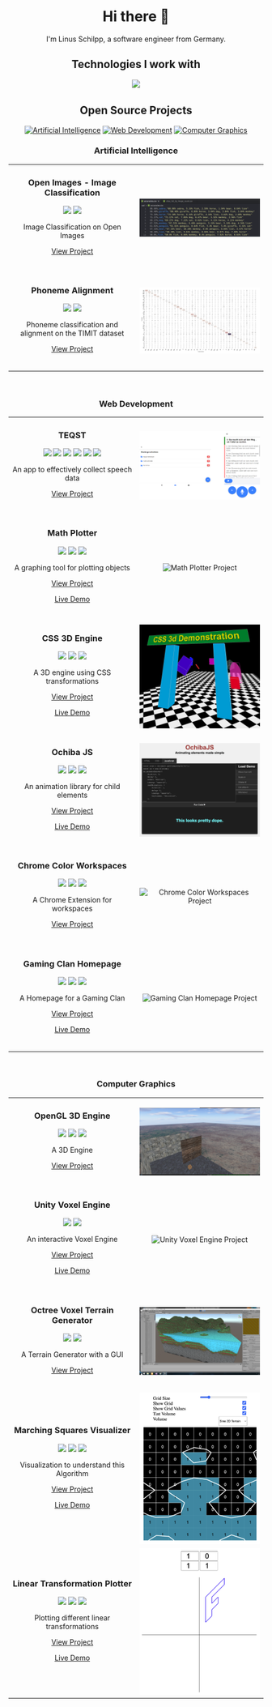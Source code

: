 <div align="center">

# Hi there 👋

I'm Linus Schilpp, a software engineer from Germany.
<!--
[![Email](https://custom-icon-badges.demolab.com/badge/Contact_me-000000.svg?style=for-the-badge&logo=mail)](mailto:contact@schilpp.tech)-->




## Technologies I work with
[![](https://skillicons.dev/icons?i=py,pytorch,tensorflow,anaconda,opencv,sklearn,unity,cs,cpp,html,css,sass,js,ts,nodejs,angular,react,jquery,regex,postman,vscode,apple,linux,ubuntu,arch,windows,docker,git,github,gitlab,latex,md,java,php,laravel,mysql,sqlite,raspberrypi,ros)](https://skillicons.dev)

## Open Source Projects
[![Artificial Intelligence](https://custom-icon-badges.demolab.com/badge/Artificial_Intelligence-000000.svg?style=for-the-badge&logo=robot&logoColor=28e367)](#artificial-intelligence)
[![Web Development](https://custom-icon-badges.demolab.com/badge/Web_Development-000000.svg?style=for-the-badge&logo=html5)](#web-development)
[![Computer Graphics](https://custom-icon-badges.demolab.com/badge/Computer_Graphics-000000.svg?style=for-the-badge&logo=package&logoColor=27b2e2)](#computer-graphics)



### Artificial Intelligence
<table align="center">
  <tr>
    <td align="center" valign="center" width="50%">
      <h3>Open Images - Image Classification</h3>
      <p>
        <img src="https://img.shields.io/badge/Python-3776AB?logo=python&logoColor=white">
        <img src="https://img.shields.io/badge/TensorFlow-FF6F00?logo=tensorflow&logoColor=white">
      </p>
      <p>Image Classification on Open Images</p>
      <p><a href="https://github.com/lischilpp/open-images-image-classification">View Project</a></p>
      <br>
    </td>
    <td align="center" valign="center">
      <img src="https://github.com/lischilpp/open-images-image-classification/blob/main/screenshots/script7.png?raw=true" alt="Open Images Image Classification Project">
    </td>
  </tr>
  <tr>
    <td align="center" valign="center" width="50%">
      <h3>Phoneme Alignment</h3>
      <p>
        <img src="https://img.shields.io/badge/Python-3776AB?logo=python&logoColor=white">
        <img src="https://img.shields.io/badge/PyTorch-EE4C2C?logo=pytorch&logoColor=white">
      </p>
      <p>Phoneme classification and alignment on the TIMIT dataset</p>
      <p><a href="https://github.com/lischilpp/bachelor-thesis-phoneme-recognition-alignment">View Project</a>
      </p>
      <br>
    </td>
    <td align="center" valign="center">
      <img src="https://github.com/lischilpp/lischilpp.github.io/blob/main/res/img/bachelor_thesis.png?raw=true" alt="Phoneme Alignment Project">
    </td>
  </tr>
</table>
<br>

### Web Development
<table align="center" style="overflow-x: auto;">
  <tr>
    <td align="center" valign="center" width="50%">
      <h3>TEQST</h3>
      <p>
        <img src="https://img.shields.io/badge/HTML-E34F26?logo=html5&logoColor=white">
        <img src="https://img.shields.io/badge/Sass-CC6699?logo=sass&logoColor=white">
        <img src="https://img.shields.io/badge/TypeScript-3178C6?logo=typescript&logoColor=white">
        <img src="https://img.shields.io/badge/Angular-DD0031?logo=angular&logoColor=white">
        <img src="https://img.shields.io/badge/Python-3776AB?logo=python&logoColor=white">
        <img src="https://img.shields.io/badge/Django-092E20?logo=django&logoColor=white">
      </p>
      <p>An app to effectively collect speech data</p>
      <p><a href="https://github.com/TEQST">View Project</a></p>
      <br>
    </td>
    <td align="center" valign="center">
      <img src="https://github.com/lischilpp/lischilpp.github.io/blob/main/res/img/teqst.png?raw=true" alt="TEQST Project">
    </td>
  </tr>
  <tr>
    <td align="center" valign="center" width="50%">
      <h3>Math Plotter</h3>
      <p>
        <img src="https://img.shields.io/badge/HTML-E34F26?logo=html5&logoColor=white">
        <img src="https://img.shields.io/badge/CSS-1572B6?logo=css3&logoColor=white">
        <img src="https://img.shields.io/badge/JavaScript-F7DF1E?logo=javascript&logoColor=black">
      </p>
      <p>A graphing tool for plotting objects</p>
      <p><a href="https://github.com/lischilpp/math-plotter">View Project</a></p>
      <p><a href="https://lischilpp.github.io/math-plotter">Live Demo</a></p>
      <br>
    </td>
    <td align="center" valign="center">
      <img src="https://github.com/lischilpp/math-plotter/blob/master/img/screenshot1.png?raw=true" alt="Math Plotter Project">
    </td>
  </tr>
  <tr>
    <td align="center" valign="center" width="50%">
      <h3>CSS 3D Engine</h3>
      <p>
        <img src="https://img.shields.io/badge/HTML-E34F26?logo=html5&logoColor=white">
        <img src="https://img.shields.io/badge/CSS-1572B6?logo=css3&logoColor=white">
        <img src="https://img.shields.io/badge/JavaScript-F7DF1E?logo=javascript&logoColor=black">
      </p>
      <p>A 3D engine using CSS transformations</p>
      <p><a href="https://github.com/lischilpp/css-3d-engine">View Project</a></p>
      <p><a href="https://lischilpp.github.io/css-3d-engine">Live Demo</a></p>
      <br>
    </td>
    <td align="center" valign="center">
      <img src="https://github.com/lischilpp/css-3d-engine/blob/master/screenshot.png?raw=true"  alt="CSS 3D Engine Project">
    </td>
  </tr>
  <tr>
    <td align="center" valign="center" width="50%">
      <h3>Ochiba JS</h3>
      <p>
        <img src="https://img.shields.io/badge/HTML-E34F26?logo=html5&logoColor=white">
        <img src="https://img.shields.io/badge/CSS-1572B6?logo=css3&logoColor=white">
        <img src="https://img.shields.io/badge/JavaScript-F7DF1E?logo=javascript&logoColor=black">
      </p>
      <p>An animation library for child elements</p>
      <p><a href="https://github.com/lischilpp/ochiba-js">View Project</a></p>
      <p><a href="https://lischilpp.github.io/ochiba-js">Live Demo</a></p>
      <br>
    </td>
    <td align="center" valign="center">
      <img src="https://github.com/lischilpp/ochiba-js/blob/main/res/demo-screenshot.png?raw=true"  alt="Ochiba JS Project">
    </td>
  </tr>
  <tr>
    <td align="center" valign="center" width="50%">
      <h3>Chrome Color Workspaces</h3>
      <p>
        <img src="https://img.shields.io/badge/HTML-E34F26?logo=html5&logoColor=white">
        <img src="https://img.shields.io/badge/CSS-1572B6?logo=css3&logoColor=white">
        <img src="https://img.shields.io/badge/JavaScript-F7DF1E?logo=javascript&logoColor=black">
      </p>
      <p>A Chrome Extension for workspaces</p>
      <p><a href="https://github.com/lischilpp/chrome-color-workspaces">View Project</a></p>
      <br>
    </td>
    <td align="center" valign="center">
      <img src="https://github.com/lischilpp/chrome-color-workspaces/raw/master/screenshot.png?raw=true"  alt="Chrome Color Workspaces Project">
    </td>
  </tr>
  <tr>
    <td align="center" valign="center" width="50%">
      <h3>Gaming Clan Homepage</h3>
      <p>
        <img src="https://img.shields.io/badge/HTML-E34F26?logo=html5&logoColor=white">
        <img src="https://img.shields.io/badge/CSS-1572B6?logo=css3&logoColor=white">
        <img src="https://img.shields.io/badge/JavaScript-F7DF1E?logo=javascript&logoColor=black">
      </p>
      <p>A Homepage for a Gaming Clan</p>
      <p><a href="https://github.com/lischilpp/gaming-clan-homepage">View Project</a></p>
      <p><a href="https://lischilpp.github.io/gaming-clan-homepage">Live Demo</a></p>
      <br>
    </td>
    <td align="center" valign="center">
      <img src="https://github.com/lischilpp/gaming-clan-homepage/blob/main/screenshots/screenshot.png?raw=true"  alt="Gaming Clan Homepage Project">
    </td>
  </tr>
</table>
<br>

### Computer Graphics
<table align="center">
  <tr>
    <td align="center" valign="center" width="50%">
      <h3>OpenGL 3D Engine</h3>
      <p>
        <img src="https://img.shields.io/badge/C%2B%2B-00599C?logo=cplusplus&logoColor=white">
        <img src="https://img.shields.io/badge/GLFW-000000?logo=glfw&logoColor=white">
        <img src="https://img.shields.io/badge/OpenGL-FFFFFF?logo=opengl&logoColor=black">
      </p>
      <p>A 3D Engine</p>
      <p><a href="https://github.com/lischilpp/opengl-3d-engine">View Project</a></p>
      <br>
    </td>
    <td align="center" valign="center">
      <img src="https://github.com/lischilpp/lischilpp.github.io/blob/main/res/img/opengl_3d_engine.png?raw=true"  alt="OpenGL 3D Engine Project">
    </td>
  </tr>
  <tr>
    <td align="center" valign="center" width="50%">
      <h3>Unity Voxel Engine</h3>
      <p>
        <img src="https://img.shields.io/badge/Unity-000000?logo=unity&logoColor=white">
        <img src="https://img.shields.io/badge/C%23-239120?logo=c-sharp&logoColor=white">
      </p>
      <p>An interactive Voxel Engine</p>
      <p><a href="https://github.com/lischilpp/unity-voxel-engine">View Project</a></p>
      <p><a href="https://lischilpp.github.io/unity-voxel-engine-demo/">Live Demo</a></p>
      <br>
    </td>
    <td align="center" valign="center">
      <img src="https://github.com/lischilpp/unity-voxel-engine/blob/master/screenshots/screenshot1.png?raw=true"  alt="Unity Voxel Engine Project">
    </td>
  </tr>
  <tr>
    <td align="center" valign="center" width="50%">
      <h3>Octree Voxel Terrain Generator</h3>
      <p>
        <img src="https://img.shields.io/badge/Unity-000000?logo=unity&logoColor=white">
        <img src="https://img.shields.io/badge/C%23-239120?logo=c-sharp&logoColor=white">
      </p>
      <p>A Terrain Generator with a GUI</p>
      <p><a href="https://github.com/lischilpp/octree-voxel-terrain-generator">View Project</a></p>
      <br>
    </td>
    <td align="center" valign="center">
      <img src="https://github.com/lischilpp/octree-voxel-terrain-generator/raw/main/screenshots/shaded_wireframe.png?raw=true"  alt="Octree Voxel Terrain Generator Project">
    </td>
  </tr>
  
  <tr>
    <td align="center" valign="center" width="50%">
      <h3>Marching Squares Visualizer</h3>
      <p>
        <img src="https://img.shields.io/badge/HTML-E34F26?logo=html5&logoColor=white">
        <img src="https://img.shields.io/badge/CSS-1572B6?logo=css3&logoColor=white">
        <img src="https://img.shields.io/badge/JavaScript-F7DF1E?logo=javascript&logoColor=black">
      </p>
      <p>Visualization to understand this Algorithm</p>
      <p><a href="https://github.com/lischilpp/marching-squares-algorithm-visualizer">View Project</a></p>
      <p><a href="https://lischilpp.github.io/marching-squares-algorithm-visualizer">Live Demo</a></p>
      <br>
    </td>
    <td align="center" valign="center">
      <img src="https://github.com/lischilpp/marching-squares-algorithm-visualizer/raw/main/screenshots/default_parameters.png?raw=true"  alt="Marching Squares Visualizer Project">
    </td>
  </tr>
  <tr>
    <td align="center" valign="center" width="50%">
      <h3>Linear Transformation Plotter</h3>
      <p>
        <img src="https://img.shields.io/badge/HTML-E34F26?logo=html5&logoColor=white">
        <img src="https://img.shields.io/badge/CSS-1572B6?logo=css3&logoColor=white">
        <img src="https://img.shields.io/badge/JavaScript-F7DF1E?logo=javascript&logoColor=black">
      </p>
      <p>Plotting different linear transformations</p>
      <p><a href="https://github.com/lischilpp/linear-transformation-plotter">View Project</a></p>
      <p><a href="https://lischilpp.github.io/linear-transformation-plotter">Live Demo</a></p>
      <br>
    </td>
    <td align="center" valign="center">
      <img src="https://github.com/lischilpp/linear-transformation-plotter/blob/master/screenshots/skew_y.png?raw=true"  alt="Linear Transformation Plotter Project">
    </td>
  </tr>
</table>

